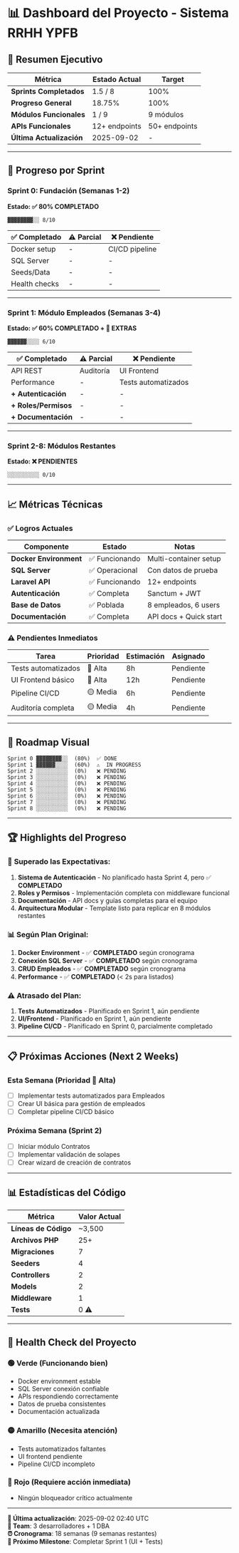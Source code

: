 # 📊 Dashboard del Proyecto - Sistema RRHH YPFB

## 🎯 **Resumen Ejecutivo**

| Métrica | Estado Actual | Target |
|---------|---------------|---------|
| **Sprints Completados** | 1.5 / 8 | 100% |
| **Progreso General** | 18.75% | 100% |
| **Módulos Funcionales** | 1 / 9 | 9 módulos |
| **APIs Funcionales** | 12+ endpoints | 50+ endpoints |
| **Última Actualización** | 2025-09-02 | - |

---

## 🚀 **Progreso por Sprint**

### Sprint 0: Fundación (Semanas 1-2)
**Estado: ✅ 80% COMPLETADO**

```
▓▓▓▓▓▓▓▓░░ 8/10
```

| ✅ Completado | ⚠️ Parcial | ❌ Pendiente |
|---------------|------------|--------------|
| Docker setup | - | CI/CD pipeline |
| SQL Server | - | - |
| Seeds/Data | - | - |
| Health checks | - | - |

---

### Sprint 1: Módulo Empleados (Semanas 3-4)
**Estado: ✅ 60% COMPLETADO + 🚀 EXTRAS**

```
▓▓▓▓▓▓░░░░ 6/10
```

| ✅ Completado | ⚠️ Parcial | ❌ Pendiente |
|---------------|------------|--------------|
| API REST | Auditoría | UI Frontend |
| Performance | - | Tests automatizados |
| **+ Autenticación** | - | - |
| **+ Roles/Permisos** | - | - |
| **+ Documentación** | - | - |

---

### Sprint 2-8: Módulos Restantes
**Estado: ❌ PENDIENTES**

```
░░░░░░░░░░ 0/10
```

---

## 📈 **Métricas Técnicas**

### ✅ **Logros Actuales**
| Componente | Estado | Notas |
|------------|---------|--------|
| **Docker Environment** | ✅ Funcionando | Multi-container setup |
| **SQL Server** | ✅ Operacional | Con datos de prueba |
| **Laravel API** | ✅ Funcionando | 12+ endpoints |
| **Autenticación** | ✅ Completa | Sanctum + JWT |
| **Base de Datos** | ✅ Poblada | 8 empleados, 6 users |
| **Documentación** | ✅ Completa | API docs + Quick start |

### ⚠️ **Pendientes Inmediatos**
| Tarea | Prioridad | Estimación | Asignado |
|-------|-----------|------------|----------|
| Tests automatizados | 🔴 Alta | 8h | Pendiente |
| UI Frontend básico | 🔴 Alta | 12h | Pendiente |
| Pipeline CI/CD | 🟡 Media | 6h | Pendiente |
| Auditoría completa | 🟡 Media | 4h | Pendiente |

---

## 🎯 **Roadmap Visual**

```
Sprint 0 ▓▓▓▓▓▓▓▓░░  (80%)  ✅ DONE
Sprint 1 ▓▓▓▓▓▓░░░░  (60%)  ⚠️  IN PROGRESS  
Sprint 2 ░░░░░░░░░░  (0%)   ❌ PENDING
Sprint 3 ░░░░░░░░░░  (0%)   ❌ PENDING
Sprint 4 ░░░░░░░░░░  (0%)   ❌ PENDING
Sprint 5 ░░░░░░░░░░  (0%)   ❌ PENDING
Sprint 6 ░░░░░░░░░░  (0%)   ❌ PENDING
Sprint 7 ░░░░░░░░░░  (0%)   ❌ PENDING
Sprint 8 ░░░░░░░░░░  (0%)   ❌ PENDING
```

---

## 🏆 **Highlights del Progreso**

### 🚀 **Superado las Expectativas:**
1. **Sistema de Autenticación** - No planificado hasta Sprint 4, pero ✅ **COMPLETADO**
2. **Roles y Permisos** - Implementación completa con middleware funcional
3. **Documentación** - API docs y guías completas para el equipo
4. **Arquitectura Modular** - Template listo para replicar en 8 módulos restantes

### 📊 **Según Plan Original:**
1. **Docker Environment** - ✅ **COMPLETADO** según cronograma
2. **Conexión SQL Server** - ✅ **COMPLETADO** según cronograma  
3. **CRUD Empleados** - ✅ **COMPLETADO** según cronograma
4. **Performance** - ✅ **COMPLETADO** (< 2s para listados)

### ⚠️ **Atrasado del Plan:**
1. **Tests Automatizados** - Planificado en Sprint 1, aún pendiente
2. **UI/Frontend** - Planificado en Sprint 1, aún pendiente
3. **Pipeline CI/CD** - Planificado en Sprint 0, parcialmente completado

---

## 📋 **Próximas Acciones (Next 2 Weeks)**

### **Esta Semana** (Prioridad 🔴 Alta)
- [ ] Implementar tests automatizados para Empleados
- [ ] Crear UI básica para gestión de empleados
- [ ] Completar pipeline CI/CD básico

### **Próxima Semana** (Sprint 2)
- [ ] Iniciar módulo Contratos
- [ ] Implementar validación de solapes
- [ ] Crear wizard de creación de contratos

---

## 📊 **Estadísticas del Código**

| Métrica | Valor Actual |
|---------|-------------|
| **Líneas de Código** | ~3,500 |
| **Archivos PHP** | 25+ |
| **Migraciones** | 7 |
| **Seeders** | 4 |
| **Controllers** | 2 |
| **Models** | 2 |
| **Middleware** | 1 |
| **Tests** | 0 ⚠️ |

---

## 🎨 **Health Check del Proyecto**

### 🟢 **Verde (Funcionando bien)**
- Docker environment estable
- SQL Server conexión confiable
- APIs respondiendo correctamente
- Datos de prueba consistentes
- Documentación actualizada

### 🟡 **Amarillo (Necesita atención)**
- Tests automatizados faltantes
- UI frontend pendiente
- Pipeline CI/CD incompleto

### 🔴 **Rojo (Requiere acción inmediata)**
- Ningún bloqueador crítico actualmente

---

**📅 Última actualización**: 2025-09-02 02:40 UTC  
**👥 Team**: 3 desarrolladores + 1 DBA  
**⏰ Cronograma**: 18 semanas (9 semanas restantes)  
**🎯 Próximo Milestone**: Completar Sprint 1 (UI + Tests)
